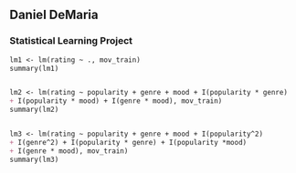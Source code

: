 ## Daniel DeMaria


### Statistical Learning Project
```markdown
lm1 <- lm(rating ~ ., mov_train)
summary(lm1)


lm2 <- lm(rating ~ popularity + genre + mood + I(popularity * genre)
+ I(popularity * mood) + I(genre * mood), mov_train)
summary(lm2)


lm3 <- lm(rating ~ popularity + genre + mood + I(popularity^2)
+ I(genre^2) + I(popularity * genre) + I(popularity *mood)
+ I(genre * mood), mov_train)
summary(lm3)


```


